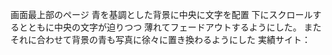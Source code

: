 画面最上部のページ
青を基調とした背景に中央に文字を配置
下にスクロールするとともに中央の文字が迫りつつ
薄れてフェードアウトするようにした。
またそれに合わせて背景の青も写真に徐々に置き換わるようにした
実績サイト：
